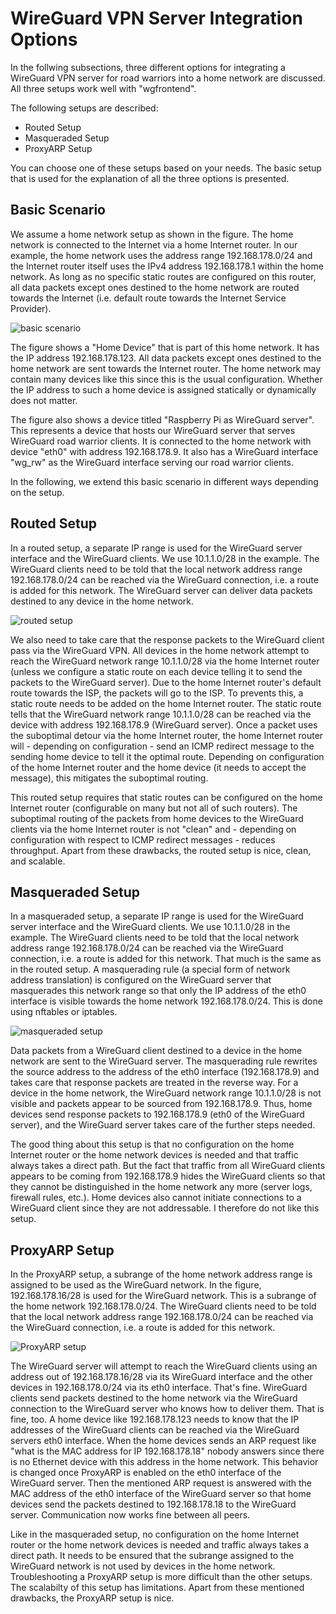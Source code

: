 # WireGuard VPN Server Integration Options

In the follwing subsections, three different options for integrating a WireGuard VPN server for road warriors into a home network are discussed. All three setups work well with "wgfrontend".

The following setups are described:
- Routed Setup
- Masqueraded Setup
- ProxyARP Setup

You can choose one of these setups based on your needs. The basic setup that is used for the explanation of all the three options is presented.

## Basic Scenario

We assume a home network setup as shown in the figure. The home network is connected to the Internet via a home Internet router. In our example, the home network uses the address range 192.168.178.0/24 and the Internet router itself uses the IPv4 address 192.168.178.1 within the home network. As long as no specific static routes are configured on this router, all data packets except ones destined to the home network are routed towards the Internet (i.e. default route towards the Internet Service Provider).

![basic scenario](https://raw.githubusercontent.com/towalink/wgfrontend/main/doc/network-integration/setup_basic.png "Basic scenario")

The figure shows a "Home Device" that is part of this home network. It has the IP address 192.168.178.123. All data packets except ones destined to the home network are sent towards the Internet router. The home network may contain many devices like this since this is the usual configuration. Whether the IP address to such a home device is assigned statically or dynamically does not matter.

The figure also shows a device titled "Raspberry Pi as WireGuard server". This represents a device that hosts our WireGuard server that serves WireGuard road warrior clients. It is connected to the home network with device "eth0" with address 192.168.178.9. It also has a WireGuard interface "wg_rw" as the WireGuard interface serving our road warrior clients.

In the following, we extend this basic scenario in different ways depending on the setup.

## Routed Setup

In a routed setup, a separate IP range is used for the WireGuard server interface and the WireGuard clients. We use 10.1.1.0/28 in the example. The WireGuard clients need to be told that the local network address range 192.168.178.0/24 can be reached via the WireGuard connection, i.e. a route is added for this network. The WireGuard server can deliver data packets destined to any device in the home network.

![routed setup](https://raw.githubusercontent.com/towalink/wgfrontend/main/doc/network-integration/setup_routed.png "Routed setup")

We also need to take care that the response packets to the WireGuard client pass via the WireGuard VPN. All devices in the home network attempt to reach the WireGuard network range 10.1.1.0/28 via the home Internet router (unless we configure a static route on each device telling it to send the packets to the WireGuard server). Due to the home Internet router's default route towards the ISP, the packets will go to the ISP. To prevents this, a static route needs to be added on the home Internet router. The static route tells that the WireGuard network range 10.1.1.0/28 can be reached via the device with address 192.168.178.9 (WireGuard server). Once a packet uses the suboptimal detour via the home Internet router, the home Internet router will - depending on configuration - send an ICMP redirect message to the sending home device to tell it the optimal route. Depending on configuration of the home Internet router and the home device (it needs to accept the message), this mitigates the suboptimal routing.

This routed setup requires that static routes can be configured on the home Internet router (configurable on many but not all of such routers). The suboptimal routing of the packets from home devices to the WireGuard clients via the home Internet router is not "clean" and - depending on configuration with respect to ICMP redirect messages - reduces throughput. Apart from these drawbacks, the routed setup is nice, clean, and scalable.

## Masqueraded Setup

In a masqueraded setup, a separate IP range is used for the WireGuard server interface and the WireGuard clients. We use 10.1.1.0/28 in the example. The WireGuard clients need to be told that the local network address range 192.168.178.0/24 can be reached via the WireGuard connection, i.e. a route is added for this network. That much is the same as in the routed setup. A masquerading rule (a special form of network address translation) is configured on the WireGuard server that masquerades this network range so that only the IP address of the eth0 interface is visible towards the home network 192.168.178.0/24. This is done using nftables or iptables.

![masqueraded setup](https://raw.githubusercontent.com/towalink/wgfrontend/main/doc/network-integration/setup_masqueraded.png "Masqueraded setup")

Data packets from a WireGuard client destined to a device in the home network are sent to the WireGuard server. The masquerading rule rewrites the source address to the address of the eth0 interface (192.168.178.9) and takes care that response packets are treated in the reverse way. For a device in the home network, the WireGuard network range 10.1.1.0/28 is not visible and packets appear to be sourced from 192.168.178.9. Thus, home devices send response packets to 192.168.178.9 (eth0 of the WireGuard server), and the WireGuard server takes care of the further steps needed.

The good thing about this setup is that no configuration on the home Internet router or the home network devices is needed and that traffic always takes a direct path. But the fact that traffic from all WireGuard clients appears to be coming from 192.168.178.9 hides the WireGuard clients so that they cannot be distinguished in the home network any more (server logs, firewall rules, etc.). Home devices also cannot initiate connections to a WireGuard client since they are not addressable. I therefore do not like this setup.

## ProxyARP Setup

In the ProxyARP setup, a subrange of the home network address range is assigned to be used as the WireGuard network. In the figure, 192.168.178.16/28 is used for the WireGuard network. This is a subrange of the home network 192.168.178.0/24. The WireGuard clients need to be told that the local network address range 192.168.178.0/24 can be reached via the WireGuard connection, i.e. a route is added for this network. 

![ProxyARP setup](https://raw.githubusercontent.com/towalink/wgfrontend/main/doc/network-integration/setup_proxyarp.png "ProxyARP setup")

The WireGuard server will attempt to reach the WireGuard clients using an address out of 192.168.178.16/28 via its WireGuard interface and the other devices in 192.168.178.0/24 via its eth0 interface. That's fine. WireGuard clients send packets destined to the home network via the WireGuard connection to the WireGuard server who knows how to deliver them. That is fine, too. A home device like 192.168.178.123 needs to know that the IP addresses of the WireGuard clients can be reached via the WireGuard servers eth0 interface. When the home devices sends an ARP request like "what is the MAC address for IP 192.168.178.18" nobody answers since there is no Ethernet device with this address in the home network. This behavior is changed once ProxyARP is enabled on the eth0 interface of the WireGuard server. Then the mentioned ARP request is answered with the MAC address of the eth0 interface of the WireGuard server so that home devices send the packets destined to 192.168.178.18 to the WireGuard server. Communication now works fine between all peers.

Like in the masqueraded setup, no configuration on the home Internet router or the home network devices is needed and traffic always takes a direct path. It needs to be ensured that the subrange assigned to the WireGuard network is not used by devices in the home network. Troubleshooting a ProxyARP setup is more difficult than the other setups. The scalabilty of this setup has limitations. Apart from these mentioned drawbacks, the ProxyARP setup is nice.

